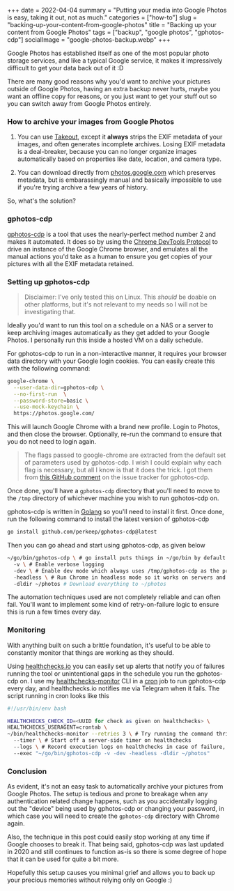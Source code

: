 +++
date = 2022-04-04
summary = "Putting your media into Google Photos is easy, taking it out, not as much."
categories = ["how-to"]
slug = "backing-up-your-content-from-google-photos"
title = "Backing up your content from Google Photos"
tags = ["backup", "google photos", "gphotos-cdp"]
socialImage = "google-photos-backup.webp"
+++

Google Photos has established itself as one of the most popular photo storage services, and like a typical Google service, it makes it impressively difficult to get your data back out of it :D

There are many good reasons why you'd want to archive your pictures outside of Google Photos, having an extra backup never hurts, maybe you want an offline copy for reasons, or you just want to get your stuff out so you can switch away from Google Photos entirely.

### How to archive your images from Google Photos

1. You can use [Takeout], except it **always** strips the EXIF metadata of your images, and often generates incomplete archives. Losing EXIF metadata is a deal-breaker, because you can no longer organize images automatically based on properties like date, location, and camera type.

2. You can download directly from [photos.google.com] which preserves metadata, but is embarassingly manual and basically impossible to use if you're trying archive a few years of history.

So, what's the solution?

### gphotos-cdp

[gphotos-cdp] is a tool that uses the nearly-perfect method number 2 and makes it automated. It does so by using the [Chrome DevTools Protocol] to drive an instance of the Google Chrome browser, and emulates all the manual actions you'd take as a human to ensure you get copies of your pictures with all the EXIF metadata retained.

### Setting up gphotos-cdp

> Disclaimer: I've only tested this on Linux. This _should_ be doable on other platforms, but it's not relevant to my needs so I will not be investigating that.

Ideally you'd want to run this tool on a schedule on a NAS or a server to keep archiving images automatically as they get added to your Google Photos. I personally run this inside a hosted VM on a daily schedule.

For gphotos-cdp to run in a non-interactive manner, it requires your browser data directory with your Google login cookies. You can easily create this with the following command:

```bash
google-chrome \
  --user-data-dir=gphotos-cdp \
  --no-first-run  \
  --password-store=basic \
  --use-mock-keychain \
  https://photos.google.com/
```

This will launch Google Chrome with a brand new profile. Login to Photos, and then close the browser. Optionally, re-run the command to ensure that you do not need to login again.

> The flags passed to google-chrome are extracted from the default set of parameters used by gphotos-cdp. I wish I could explain why each flag is necessary, but all I know is that it does the trick. I got them from [this GitHub comment] on the issue tracker for gphotos-cdp.

Once done, you'll have a `gphotos-cdp` directory that you'll need to move to the `/tmp` directory of whichever machine you wish to run gphotos-cdp on.

gphotos-cdp is written in [Golang] so you'll need to install it first. Once done, run the following command to install the latest version of gphotos-cdp

```bash
go install github.com/perkeep/gphotos-cdp@latest
```

Then you can go ahead and start using gphotos-cdp, as given below

```bash
~/go/bin/gphotos-cdp \ # go install puts things in ~/go/bin by default
  -v \ # Enable verbose logging
  -dev \ # Enable dev mode which always uses /tmp/gphotos-cdp as the profile directory
  -headless \ # Run Chrome in headless mode so it works on servers and such
  -dldir ~/photos # Download everything to ~/photos
```

The automation techniques used are not completely reliable and can often fail. You'll want to implement some kind of retry-on-failure logic to ensure this is run a few times every day.

### Monitoring

With anything built on such a brittle foundation, it's useful to be able to constantly monitor that things are working as they should.

Using [healthchecks.io] you can easily set up alerts that notify you of failures running the tool or unintentional gaps in the schedule you run the gphotos-cdp on. I use my [healthchecks-monitor] CLI in a [cron] job to run gphotos-cdp every day, and healthchecks.io notifies me via Telegram when it fails. The script running in cron looks like this

```bash
#!/usr/bin/env bash

HEALTHCHECKS_CHECK_ID=<UUID for check as given on healthchecks> \
HEALTHCHECKS_USERAGENT=crontab \
~/bin/healthchecks-monitor --retries 3 \ # Try running the command thrice before giving up
  --timer \ # Start off a server-side timer on healthchecks
  --logs \ # Record execution logs on healthchecks in case of failure, to help with debugging
  --exec "~/go/bin/gphotos-cdp -v -dev -headless -dldir ~/photos"
```

### Conclusion

As evident, it's not an easy task to automatically archive your pictures from Google Photos. The setup is tedious and prone to breakage when any authentication related change happens, such as you accidentally logging out the "device" being used by gphotos-cdp or changing your password, in which case you will need to create the `gphotos-cdp` directory with Chrome again.

Also, the technique in this post could easily stop working at any time if Google chooses to break it. That being said, gphotos-cdp was last updated in 2020 and still continues to function as-is so there is some degree of hope that it can be used for quite a bit more.

Hopefully this setup causes you minimal grief and allows you to back up your precious memories without relying only on Google :)

[takeout]: https://takeout.google.com/
[photos.google.com]: https://photos.google.com/
[gphotos-cdp]: https://github.com/perkeep/gphotos-cdp
[chrome devtools protocol]: https://chromedevtools.github.io/devtools-protocol/
[this github comment]: https://github.com/perkeep/gphotos-cdp/issues/1#issuecomment-567378082
[golang]: https://go.dev
[healthchecks.io]: https://healthchecks.io
[healthchecks-monitor]: https://msfjarvis.dev/g/healthchecks-rs
[cron]: https://man7.org/linux/man-pages/man5/crontab.5.html
